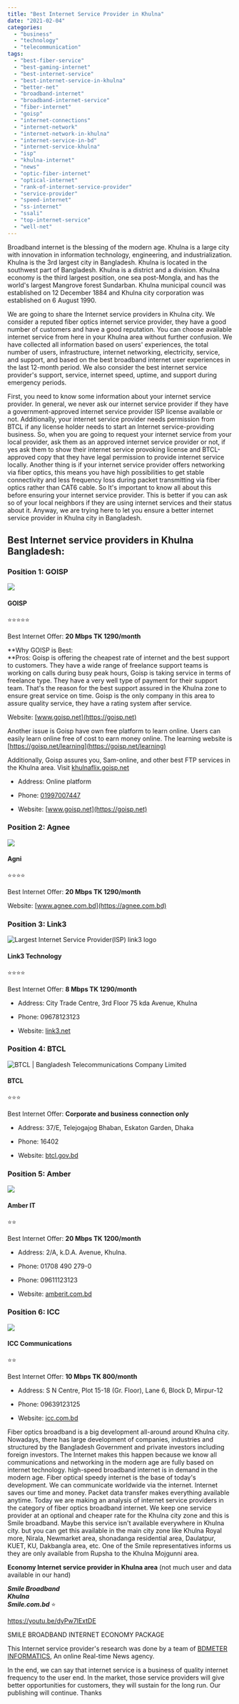 ```yaml
---
title: "Best Internet Service Provider in Khulna"
date: "2021-02-04"
categories: 
  - "business"
  - "technology"
  - "telecommunication"
tags: 
  - "best-fiber-service"
  - "best-gaming-internet"
  - "best-internet-service"
  - "best-internet-service-in-khulna"
  - "better-net"
  - "broadband-internet"
  - "broadband-internet-service"
  - "fiber-internet"
  - "goisp"
  - "internet-connections"
  - "internet-network"
  - "internet-network-in-khulna"
  - "internet-service-in-bd"
  - "internet-service-khulna"
  - "isp"
  - "khulna-internet"
  - "news"
  - "optic-fiber-internet"
  - "optical-internet"
  - "rank-of-internet-service-provider"
  - "service-provider"
  - "speed-internet"
  - "ss-internet"
  - "ssali"
  - "top-internet-service"
  - "well-net"
---
```


Broadband internet is the blessing of the modern age. Khulna is a large city with innovation in information technology, engineering, and industrialization. Khulna is the 3rd largest city in Bangladesh. Khulna is located in the southwest part of Bangladesh. Khulna is a district and a division. Khulna economy is the third largest position, one sea post-Mongla, and has the world's largest Mangrove forest Sundarban. Khulna municipal council was established on 12 December 1884 and Khulna city corporation was established on 6 August 1990.

We are going to share the Internet service providers in Khulna city. We consider a reputed fiber optics internet service provider, they have a good number of customers and have a good reputation. You can choose available internet service from here in your Khulna area without further confusion. We have collected all information based on users' experiences, the total number of users, infrastructure, internet networking, electricity, service, and support, and based on the best broadband internet user experiences in the last 12-month period. We also consider the best internet service provider's support, service, internet speed, uptime, and support during emergency periods.

First, you need to know some information about your internet service provider. In general, we never ask our internet service provider if they have a government-approved internet service provider ISP license available or not. Additionally, your internet service provider needs permission from BTCL if any license holder needs to start an Internet service-providing business. So, when you are going to request your internet service from your local provider, ask them as an approved internet service provider or not, if yes ask them to show their internet service provoking license and BTCL-approved copy that they have legal permission to provide internet service locally. Another thing is if your internet service provider offers networking via fiber optics, this means you have high possibilities to get stable connectivity and less frequency loss during packet transmitting via fiber optics rather than CAT6 cable. So It's important to know all about this before ensuring your internet service provider. This is better if you can ask so of your local neighbors if they are using internet services and their status about it. Anyway, we are trying here to let you ensure a better internet service provider in Khulna city in Bangladesh.

## Best Internet service providers in Khulna Bangladesh:

### **Position** 1: GOISP

![](images/image.png)

#### ************GOISP************  
⭐⭐⭐⭐⭐

Best Internet Offer: **20 Mbps **TK** 1290/month**

**Why GOISP is Best:  
**Pros: Goisp is offering the cheapest rate of internet and the best support to customers. They have a wide range of freelance support teams is working on calls during busy peak hours, Goisp is taking service in terms of freelance type. They have a very well type of payment for their support team. That's the reason for the best support assured in the Khulna zone to ensure great service on time. Goisp is the only company in this area to assure quality service, they have a rating system after service.

Website: [](https://goisp.net)[www.goisp.net](https://goisp.net)

Another issue is Goisp have own free platform to learn online. Users can easily learn online free of cost to earn money online. The learning website is [https://goisp.net/learning](https://goisp.net/learning)

Additionally, Goisp assures you, Sam-online, and other best FTP services in the Khulna area. Visit [khulnaflix.goisp.net](https://khulnaflix.goisp.net)

- Address: Online platform

- Phone: [01997007447](tel:+8801997007447)

- Website: [](https://goisp.net)[www.goisp.net](https://goisp.net)

### **Position 2**: Agnee

![](images/agni-logo-internet-service-provider-khulna.png)

#### ************Agni************  
⭐⭐⭐⭐

Best Internet Offer: **20 Mbps **TK** 1290/month**

Website: [www.agnee.com.bd](https://agnee.com.bd)

### **Position 3: Link3**

![Largest Internet Service Provider(ISP) link3 logo](images/link3-logo.png)

#### **Link3 Technology**  
⭐⭐⭐⭐

Best Internet Offer: **8 Mbps TK 1290/month**

- Address: City Trade Centre, 3rd Floor 75 kda Avenue, Khulna

- Phone: 09678123123

- Website: [link3.net](https://www.link3.net/)

### **Position 4: BTCL**

![BTCL | Bangladesh Telecommunications Company Limited](images/btcl.jpg)

#### **BTCL**  
⭐⭐⭐

Best Internet Offer: **Corporate and business connection only**

- Address: 37/E, Telejogajog Bhaban, Eskaton Garden, Dhaka

- Phone: 16402

- Website: [btcl.gov.bd](http://www.btcl.gov.bd/)

### **Position 5: Amber**

![](images/amber-it-internet-service-logo-khulna.png)

#### ********Amber IT********  
⭐⭐

Best Internet Offer: **20 Mbps **TK** 1200/month**

- Address: 2/A, k.D.A. Avenue, Khulna.

- Phone: 01708 490 279-0

- Phone: 09611123123

- Website: [amberit.com.bd](https://www.amberit.com.bd/)

### **Position 6: ICC**

![](images/icc-comm-internet-service-khulna-logo.png)

#### **********ICC Communications**********  
⭐⭐

Best Internet Offer: **10 Mbps **TK** 800/month**

- Address: S N Centre, Plot 15-18 (Gr. Floor), Lane 6, Block D, Mirpur-12

- Phone: 09639123125

- Website: [icc.com.bd](http://icc.com.bd/)

Fiber optics broadband is a big development all-around around Khulna city. Nowadays, there has large development of companies, industries and structured by the Bangladesh Government and private investors including foreign investors. The Internet makes this happen because we know all communications and networking in the modern age are fully based on internet technology. high-speed broadband internet is in demand in the modern age. Fiber optical speedy internet is the base of today's development. We can communicate worldwide via the internet. Internet saves our time and money. Packet data transfer makes everything available anytime. Today we are making an analysis of internet service providers in the category of fiber optics broadband internet. We keep one service provider at an optional and cheaper rate for the Khulna city zone and this is Smile broadband. Maybe this service isn't available everywhere in Khulna city. but you can get this available in the main city zone like Khulna Royal more, Nirala, Newmarket area, shonadanga residential area, Daulatpur, KUET, KU, Dakbangla area, etc. One of the Smile representatives informs us they are only available from Rupsha to the Khulna Mojgunni area.

**Economy Internet service provider in Khulna area** (not much user and data available in our hand)

_**Smile Broadband  
Khulna  
Smile.com.bd**_ ⭐

https://youtu.be/dyPw7IExtDE

SMILE BROADBAND INTERNET ECONOMY PACKAGE

This Internet service provider's research was done by a team of [BDMETER INFORMATICS](https://bdmeter.info/), An online Real-time News agency.

In the end, we can say that internet service is a business of quality internet frequency to the user end. In the market, those service providers will give better opportunities for customers, they will sustain for the long run. Our publishing will continue. Thanks
